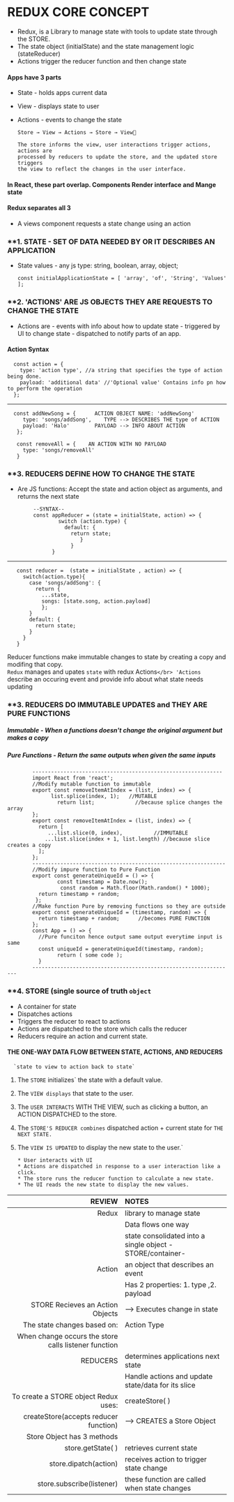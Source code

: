 # REDUX CORE CONCEPT
- Redux, is a Library to manage state with tools to update state through the STORE.
- The state object (initialState) and the state management logic (stateReducer)
- Actions trigger the reducer function and then change state
#### Apps have 3 parts
- State - holds apps current data
- View - displays state to user
- Actions - events to change the state

      Store → View → Actions → Store → View👏
      
      The store informs the view, user interactions trigger actions, actions are
      processed by reducers to update the store, and the updated store triggers
      the view to reflect the changes in the user interface.
#### In React, these part overlap. Components Render interface and Mange state

#### Redux separates all 3
- A views component requests a state change using an action</br>

### **1. STATE - SET OF DATA NEEDED BY OR IT DESCRIBES AN APPLICATION
- State values - any js type: string, boolean, array, object;

      const initialApplicationState = [ 'array', 'of', 'String', 'Values' ];
### **2. 'ACTIONS' ARE JS OBJECTS THEY ARE REQUESTS TO CHANGE THE STATE 
- Actions are
      - events with info about how to update state
      - triggered by UI to change state
      - dispatched to notify parts of an app.
 #### Action Syntax
      const action = {   
        type: 'action type', //a string that specifies the type of action being done.
        payload: 'additional data' //'Optional value' Contains info pn how to perform the operation
      };
--------

      const addNewSong = {      ACTION OBJECT NAME: 'addNewSong'
         type: 'songs/addSong',    TYPE --> DESCRIBES THE type of ACTION
         payload: 'Halo'        PAYLOAD --> INFO ABOUT ACTION
       };
  
       const removeAll = {    AN ACTION WITH NO PAYLOAD
         type: 'songs/removeAll'   
       }

### **3. REDUCERS DEFINE HOW TO CHANGE THE STATE
 - Are JS functions: Accept the state and action object as arguments, and returns the next state</br>

            --SYNTAX--
            const appReducer = (state = initialState, action) => {
                    switch (action.type) {
                      default: {
                        return state;
                           }
                        }
                  }

 ----
       const reducer =  (state = initialState , action) => {
         switch(action.type){
           case 'songs/addSong': {
             return {
               ...state,
               songs: [state.song, action.payload]
               };
           }
           default: {
             return state;
           }
         }
       }
Reducer functions make immutable changes to state by creating a copy and modifing that copy.</br>
`Redux` manages and upates `state` with redux Actions`</br>
'Actions` describe an occuring event and provide info about what state needs updating</br>
 
 ### **3. REDUCERS DO IMMUTABLE UPDATES and THEY ARE PURE FUNCTIONS
 ##### Immutable - When a functions doesn't change the original argument but makes a copy
 ##### Pure Functions - Return the same outputs when given the same inputs
            -------------------------------------------------------------
            import React from 'react';
            //Modify mutable function to immutable
            export const removeItemAtIndex = (list, index) => {
                  list.splice(index, 1);   //MUTABLE
                    return list;             //because splice changes the array
            };
            export const removeItemAtIndex = (list, index) => {
              return [
                 ...list.slice(0, index),          //IMMUTABLE
                ...list.slice(index + 1, list.length) //because slice creates a copy
              ]; 
            };
            --------------------------------------------------------------
            //Modify impure function to Pure Function
            export const generateUniqueId = () => {
                    const timestamp = Date.now();
                     const random = Math.floor(Math.random() * 1000);
              return timestamp + random;
             };
            //Make function Pure by removing functions so they are outside
            export const generateUniqueId = (timestamp, random) => {
              return timestamp + random;      //becomes PURE FUNCTION
            };
            const App = () => {
              //Pure funciton hence output same output everytime input is same
              const uniqueId = generateUniqueId(timestamp, random);
                    return ( some code );
              }
            -----------------------------------------------------------------
             
### **4. STORE (single source of truth `object`
- A container for state
- Dispatches actions
- Triggers the reducer to react to actions
- Actions are dispatched to the store which calls the reducer
- Reducers require an action and current state.
      
#### THE ONE-WAY DATA FLOW BETWEEN STATE, ACTIONS, AND REDUCERS
      `state to view to action back to state`
1. The `STORE` initializes` the state with a default value. </br>
2. The `VIEW displays` that state to the user. </br>
3. The `USER INTERACTS` WITH THE VIEW, such as clicking a button, an ACTION DISPATCHED to the store. </br>
4. The `STORE'S REDUCER combines` dispatched action + current state for `THE NEXT STATE.` </br>
5. The `VIEW IS UPDATED` to display the new state to the user.` </br>

       * User interacts with UI
       * Actions are dispatched in response to a user interaction like a click.
       * The store runs the reducer function to calculate a new state.
       * The UI reads the new state to display the new values.

|REVIEW|NOTES|
|----:|:---|
|Redux| library to manage state|
||Data flows one way|
|| state consolidated into a single object -STORE/container-|
|Action|an object that describes an event|
||Has 2 properties: 1. type ,2. payload|
|STORE Recieves an Action Objects|--> Executes change in state|
|The state changes based on: |Action Type|
|When change occurs the store calls listener function||
|REDUCERS|determines applications next state|
||Handle actions and update state/data for its slice|
|To create a STORE object Redux uses:| createStore( )|
|createStore(accepts reducer function)| --> CREATES a Store Object|
|Store Object has 3 methods||
|store.getState( )|retrieves current state|
|store.dipatch(action)|receives action to trigger state change|
|store.subscribe(listener)|these function are called when state changes|
